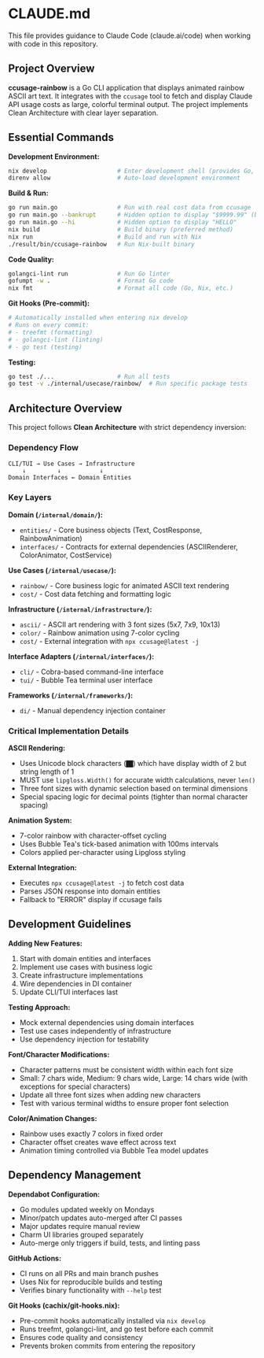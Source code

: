# CLAUDE.md

This file provides guidance to Claude Code (claude.ai/code) when working with code in this repository.

## Project Overview

**ccusage-rainbow** is a Go CLI application that displays animated rainbow ASCII art text. It integrates with the `ccusage` tool to fetch and display Claude API usage costs as large, colorful terminal output. The project implements Clean Architecture with clear layer separation.

## Essential Commands

**Development Environment:**
```bash
nix develop                    # Enter development shell (provides Go, linters, formatters)
direnv allow                   # Auto-load development environment
```

**Build & Run:**
```bash
go run main.go                 # Run with real cost data from ccusage
go run main.go --bankrupt      # Hidden option to display "$9999.99" (bankruptcy mode)
go run main.go --hi            # Hidden option to display "HELLO"
nix build                      # Build binary (preferred method)
nix run                        # Build and run with Nix
./result/bin/ccusage-rainbow   # Run Nix-built binary
```

**Code Quality:**
```bash
golangci-lint run              # Run Go linter
gofumpt -w .                   # Format Go code
nix fmt                        # Format all code (Go, Nix, etc.)
```

**Git Hooks (Pre-commit):**
```bash
# Automatically installed when entering nix develop
# Runs on every commit:
# - treefmt (formatting)
# - golangci-lint (linting) 
# - go test (testing)
```

**Testing:**
```bash
go test ./...                  # Run all tests
go test -v ./internal/usecase/rainbow/  # Run specific package tests
```

## Architecture Overview

This project follows **Clean Architecture** with strict dependency inversion:

### Dependency Flow
```
CLI/TUI → Use Cases → Infrastructure
    ↓         ↓           ↓
Domain Interfaces ← Domain Entities
```

### Key Layers

**Domain (`/internal/domain/`):**
- `entities/` - Core business objects (Text, CostResponse, RainbowAnimation)
- `interfaces/` - Contracts for external dependencies (ASCIIRenderer, ColorAnimator, CostService)

**Use Cases (`/internal/usecase/`):**
- `rainbow/` - Core business logic for animated ASCII text rendering
- `cost/` - Cost data fetching and formatting logic

**Infrastructure (`/internal/infrastructure/`):**
- `ascii/` - ASCII art rendering with 3 font sizes (5x7, 7x9, 10x13)
- `color/` - Rainbow animation using 7-color cycling
- `cost/` - External integration with `npx ccusage@latest -j`

**Interface Adapters (`/internal/interfaces/`):**
- `cli/` - Cobra-based command-line interface
- `tui/` - Bubble Tea terminal user interface

**Frameworks (`/internal/frameworks/`):**
- `di/` - Manual dependency injection container

### Critical Implementation Details

**ASCII Rendering:**
- Uses Unicode block characters (`██`) which have display width of 2 but string length of 1
- MUST use `lipgloss.Width()` for accurate width calculations, never `len()`
- Three font sizes with dynamic selection based on terminal dimensions
- Special spacing logic for decimal points (tighter than normal character spacing)

**Animation System:**
- 7-color rainbow with character-offset cycling
- Uses Bubble Tea's tick-based animation with 100ms intervals
- Colors applied per-character using Lipgloss styling

**External Integration:**
- Executes `npx ccusage@latest -j` to fetch cost data
- Parses JSON response into domain entities
- Fallback to "ERROR" display if ccusage fails

## Development Guidelines

**Adding New Features:**
1. Start with domain entities and interfaces
2. Implement use cases with business logic
3. Create infrastructure implementations
4. Wire dependencies in DI container
5. Update CLI/TUI interfaces last

**Testing Approach:**
- Mock external dependencies using domain interfaces
- Test use cases independently of infrastructure
- Use dependency injection for testability

**Font/Character Modifications:**
- Character patterns must be consistent width within each font size
- Small: 7 chars wide, Medium: 9 chars wide, Large: 14 chars wide (with exceptions for special characters)
- Update all three font sizes when adding new characters
- Test with various terminal widths to ensure proper font selection

**Color/Animation Changes:**
- Rainbow uses exactly 7 colors in fixed order
- Character offset creates wave effect across text
- Animation timing controlled via Bubble Tea model updates

## Dependency Management

**Dependabot Configuration:**
- Go modules updated weekly on Mondays
- Minor/patch updates auto-merged after CI passes
- Major updates require manual review
- Charm UI libraries grouped separately
- Auto-merge only triggers if build, tests, and linting pass

**GitHub Actions:**
- CI runs on all PRs and main branch pushes
- Uses Nix for reproducible builds and testing
- Verifies binary functionality with `--help` test

**Git Hooks (cachix/git-hooks.nix):**
- Pre-commit hooks automatically installed via `nix develop`
- Runs treefmt, golangci-lint, and go test before each commit
- Ensures code quality and consistency
- Prevents broken commits from entering the repository
